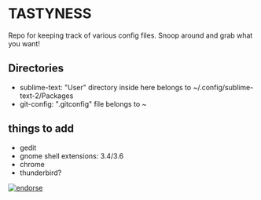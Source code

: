 # TASTYNESS
Repo for keeping track of various config files.
Snoop around and grab what you want!

## Directories

* sublime-text: "User" directory inside here belongs to ~/.config/sublime-text-2/Packages
* git-config: ".gitconfig" file belongs to ~

## things to add

* gedit
* gnome shell extensions: 3.4/3.6
* chrome
* thunderbird?

[![endorse](http://api.coderwall.com/viccuad/endorsecount.png)](http://coderwall.com/viccuad)
